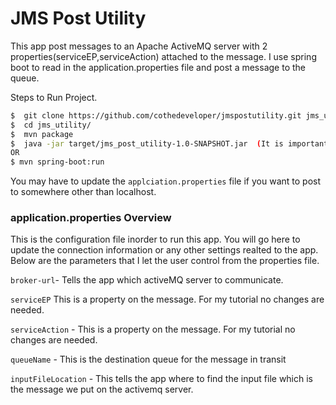 # JMS Post Utility
This app post messages to an Apache ActiveMQ server with 2 properties(serviceEP,serviceAction) attached to the message.  I use spring boot to read in the application.properties file and post a message to the queue.  

Steps to Run Project.
```sh
$  git clone https://github.com/cothedeveloper/jmspostutility.git jms_utility
$  cd jms_utility/
$  mvn package
$  java -jar target/jms_post_utility-1.0-SNAPSHOT.jar  (It is important to run this from the project root)
OR
$ mvn spring-boot:run
```
You may have to update the `applciation.properties` file if you want to post to somewhere other than localhost.  

### application.properties Overview

This is the configuration file inorder to run this app.  You will go here to update the connection information or any other settings realted to the app.  Below are the parameters that I let the user control from the properties file.

`broker-url`-  Tells the app which activeMQ server to communicate.

`serviceEP`  This is a property on the message.  For my tutorial no changes are needed.  

`serviceAction` - This is a property on the message.  For my tutorial no changes are needed.

`queueName` -  This is the destination queue for the message in transit

`inputFileLocation` -  This tells the app where to find the input file which is the message we put on the activemq server.

